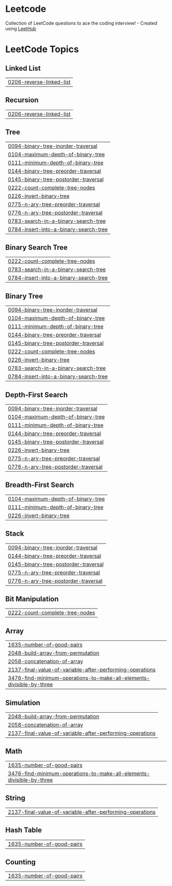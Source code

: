 # Leetcode
Collection of LeetCode questions to ace the coding interview! - Created using [LeetHub](https://github.com/QasimWani/LeetHub)

<!---LeetCode Topics Start-->
# LeetCode Topics
## Linked List
|  |
| ------- |
| [0206-reverse-linked-list](https://github.com/aric-chan/Leetcode/tree/master/0206-reverse-linked-list) |
## Recursion
|  |
| ------- |
| [0206-reverse-linked-list](https://github.com/aric-chan/Leetcode/tree/master/0206-reverse-linked-list) |
## Tree
|  |
| ------- |
| [0094-binary-tree-inorder-traversal](https://github.com/aric-chan/Leetcode/tree/master/0094-binary-tree-inorder-traversal) |
| [0104-maximum-depth-of-binary-tree](https://github.com/aric-chan/Leetcode/tree/master/0104-maximum-depth-of-binary-tree) |
| [0111-minimum-depth-of-binary-tree](https://github.com/aric-chan/Leetcode/tree/master/0111-minimum-depth-of-binary-tree) |
| [0144-binary-tree-preorder-traversal](https://github.com/aric-chan/Leetcode/tree/master/0144-binary-tree-preorder-traversal) |
| [0145-binary-tree-postorder-traversal](https://github.com/aric-chan/Leetcode/tree/master/0145-binary-tree-postorder-traversal) |
| [0222-count-complete-tree-nodes](https://github.com/aric-chan/Leetcode/tree/master/0222-count-complete-tree-nodes) |
| [0226-invert-binary-tree](https://github.com/aric-chan/Leetcode/tree/master/0226-invert-binary-tree) |
| [0775-n-ary-tree-preorder-traversal](https://github.com/aric-chan/Leetcode/tree/master/0775-n-ary-tree-preorder-traversal) |
| [0776-n-ary-tree-postorder-traversal](https://github.com/aric-chan/Leetcode/tree/master/0776-n-ary-tree-postorder-traversal) |
| [0783-search-in-a-binary-search-tree](https://github.com/aric-chan/Leetcode/tree/master/0783-search-in-a-binary-search-tree) |
| [0784-insert-into-a-binary-search-tree](https://github.com/aric-chan/Leetcode/tree/master/0784-insert-into-a-binary-search-tree) |
## Binary Search Tree
|  |
| ------- |
| [0222-count-complete-tree-nodes](https://github.com/aric-chan/Leetcode/tree/master/0222-count-complete-tree-nodes) |
| [0783-search-in-a-binary-search-tree](https://github.com/aric-chan/Leetcode/tree/master/0783-search-in-a-binary-search-tree) |
| [0784-insert-into-a-binary-search-tree](https://github.com/aric-chan/Leetcode/tree/master/0784-insert-into-a-binary-search-tree) |
## Binary Tree
|  |
| ------- |
| [0094-binary-tree-inorder-traversal](https://github.com/aric-chan/Leetcode/tree/master/0094-binary-tree-inorder-traversal) |
| [0104-maximum-depth-of-binary-tree](https://github.com/aric-chan/Leetcode/tree/master/0104-maximum-depth-of-binary-tree) |
| [0111-minimum-depth-of-binary-tree](https://github.com/aric-chan/Leetcode/tree/master/0111-minimum-depth-of-binary-tree) |
| [0144-binary-tree-preorder-traversal](https://github.com/aric-chan/Leetcode/tree/master/0144-binary-tree-preorder-traversal) |
| [0145-binary-tree-postorder-traversal](https://github.com/aric-chan/Leetcode/tree/master/0145-binary-tree-postorder-traversal) |
| [0222-count-complete-tree-nodes](https://github.com/aric-chan/Leetcode/tree/master/0222-count-complete-tree-nodes) |
| [0226-invert-binary-tree](https://github.com/aric-chan/Leetcode/tree/master/0226-invert-binary-tree) |
| [0783-search-in-a-binary-search-tree](https://github.com/aric-chan/Leetcode/tree/master/0783-search-in-a-binary-search-tree) |
| [0784-insert-into-a-binary-search-tree](https://github.com/aric-chan/Leetcode/tree/master/0784-insert-into-a-binary-search-tree) |
## Depth-First Search
|  |
| ------- |
| [0094-binary-tree-inorder-traversal](https://github.com/aric-chan/Leetcode/tree/master/0094-binary-tree-inorder-traversal) |
| [0104-maximum-depth-of-binary-tree](https://github.com/aric-chan/Leetcode/tree/master/0104-maximum-depth-of-binary-tree) |
| [0111-minimum-depth-of-binary-tree](https://github.com/aric-chan/Leetcode/tree/master/0111-minimum-depth-of-binary-tree) |
| [0144-binary-tree-preorder-traversal](https://github.com/aric-chan/Leetcode/tree/master/0144-binary-tree-preorder-traversal) |
| [0145-binary-tree-postorder-traversal](https://github.com/aric-chan/Leetcode/tree/master/0145-binary-tree-postorder-traversal) |
| [0226-invert-binary-tree](https://github.com/aric-chan/Leetcode/tree/master/0226-invert-binary-tree) |
| [0775-n-ary-tree-preorder-traversal](https://github.com/aric-chan/Leetcode/tree/master/0775-n-ary-tree-preorder-traversal) |
| [0776-n-ary-tree-postorder-traversal](https://github.com/aric-chan/Leetcode/tree/master/0776-n-ary-tree-postorder-traversal) |
## Breadth-First Search
|  |
| ------- |
| [0104-maximum-depth-of-binary-tree](https://github.com/aric-chan/Leetcode/tree/master/0104-maximum-depth-of-binary-tree) |
| [0111-minimum-depth-of-binary-tree](https://github.com/aric-chan/Leetcode/tree/master/0111-minimum-depth-of-binary-tree) |
| [0226-invert-binary-tree](https://github.com/aric-chan/Leetcode/tree/master/0226-invert-binary-tree) |
## Stack
|  |
| ------- |
| [0094-binary-tree-inorder-traversal](https://github.com/aric-chan/Leetcode/tree/master/0094-binary-tree-inorder-traversal) |
| [0144-binary-tree-preorder-traversal](https://github.com/aric-chan/Leetcode/tree/master/0144-binary-tree-preorder-traversal) |
| [0145-binary-tree-postorder-traversal](https://github.com/aric-chan/Leetcode/tree/master/0145-binary-tree-postorder-traversal) |
| [0775-n-ary-tree-preorder-traversal](https://github.com/aric-chan/Leetcode/tree/master/0775-n-ary-tree-preorder-traversal) |
| [0776-n-ary-tree-postorder-traversal](https://github.com/aric-chan/Leetcode/tree/master/0776-n-ary-tree-postorder-traversal) |
## Bit Manipulation
|  |
| ------- |
| [0222-count-complete-tree-nodes](https://github.com/aric-chan/Leetcode/tree/master/0222-count-complete-tree-nodes) |
## Array
|  |
| ------- |
| [1635-number-of-good-pairs](https://github.com/aric-chan/Leetcode/tree/master/1635-number-of-good-pairs) |
| [2048-build-array-from-permutation](https://github.com/aric-chan/Leetcode/tree/master/2048-build-array-from-permutation) |
| [2058-concatenation-of-array](https://github.com/aric-chan/Leetcode/tree/master/2058-concatenation-of-array) |
| [2137-final-value-of-variable-after-performing-operations](https://github.com/aric-chan/Leetcode/tree/master/2137-final-value-of-variable-after-performing-operations) |
| [3476-find-minimum-operations-to-make-all-elements-divisible-by-three](https://github.com/aric-chan/Leetcode/tree/master/3476-find-minimum-operations-to-make-all-elements-divisible-by-three) |
## Simulation
|  |
| ------- |
| [2048-build-array-from-permutation](https://github.com/aric-chan/Leetcode/tree/master/2048-build-array-from-permutation) |
| [2058-concatenation-of-array](https://github.com/aric-chan/Leetcode/tree/master/2058-concatenation-of-array) |
| [2137-final-value-of-variable-after-performing-operations](https://github.com/aric-chan/Leetcode/tree/master/2137-final-value-of-variable-after-performing-operations) |
## Math
|  |
| ------- |
| [1635-number-of-good-pairs](https://github.com/aric-chan/Leetcode/tree/master/1635-number-of-good-pairs) |
| [3476-find-minimum-operations-to-make-all-elements-divisible-by-three](https://github.com/aric-chan/Leetcode/tree/master/3476-find-minimum-operations-to-make-all-elements-divisible-by-three) |
## String
|  |
| ------- |
| [2137-final-value-of-variable-after-performing-operations](https://github.com/aric-chan/Leetcode/tree/master/2137-final-value-of-variable-after-performing-operations) |
## Hash Table
|  |
| ------- |
| [1635-number-of-good-pairs](https://github.com/aric-chan/Leetcode/tree/master/1635-number-of-good-pairs) |
## Counting
|  |
| ------- |
| [1635-number-of-good-pairs](https://github.com/aric-chan/Leetcode/tree/master/1635-number-of-good-pairs) |
<!---LeetCode Topics End-->